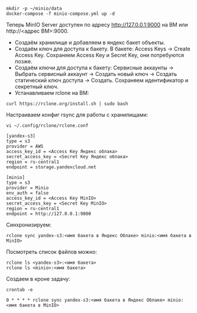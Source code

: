 ```
mkdir -p ~/minio/data
docker-compose -f minio-compose.yml up -d
```
Теперь MinIO Server доступен по адресу http://127.0.0.1:9000 на ВМ или http://<адрес ВМ>:9000.

- Создаём хранилище и добавляем в яндекс бакет объекты.
- Создаём ключ для доступа к бакету. В бакете: Access Keys → Create Access Key. Сохраняем Access Key и Secret Key, они потребуются позже.
- Создаём ключи для доступа к бакету: Сервисные аккаунты → Выбрать сервисный аккаунт → Создать новый ключ → Создать статический ключ доступа → Создать. Сохраняем идентификатор и секретный ключ.
- Устанавливаем rclone на ВМ:
```
curl https://rclone.org/install.sh | sudo bash
```
Настраиваем конфиг rsync для работы с хранилищами:
```
vi ~/.config/rclone/rclone.conf
```
```
[yandex-s3]
type = s3
provider = AWS
access_key_id = <Access Key Яндекс облака>
secret_access_key = <Secret Key Яндекс облака>
region = ru-central1
endpoint = storage.yandexcloud.net

[minio]
type = s3
provider = Minio
env_auth = false
access_key_id = <Access Key MinIO>
secret_access_key = <Secret Key MinIO>
region = ru-central1
endpoint = http://127.0.0.1:9000
```
Синхронизируем:
```
rclone sync yandex-s3:<имя бакета в Яндекс Облаке> minio:<имя бакета в MinIO>
```
Посмотреть список файлов можно:
```
rclone ls <yandex-s3>:<имя бакета>
rclone ls <minio>:<имя бакета>
```
Создаем в кроне задачу:
```
crontab -e
```
```
0 * * * * rclone sync yandex-s3:<имя бакета в Яндекс Облаке> minio:<имя бакета в MinIO>
```

